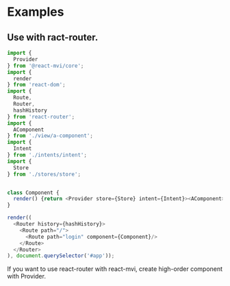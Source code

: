 # Examples

## Use with ract-router.

```typescript
import {
  Provider
} from '@react-mvi/core';
import {
  render
} from 'react-dom';
import {
  Route,
  Router,
  hashHistory
} from 'react-router';
import {
  AComponent
} from './view/a-component';
import {
  Intent
} from './intents/intent';
import {
  Store
} from './stores/store';


class Component {
  render() {return <Provider store={Store} intent={Intent}><AComponent></Provider>}
}

render((
  <Router history={hashHistory}>
    <Route path="/">
      <Route path="login" component={Component}/>
    </Route>
  </Router>
), document.querySelector('#app'));
```

If you want to use react-router with react-mvi, create high-order component with Provider.
